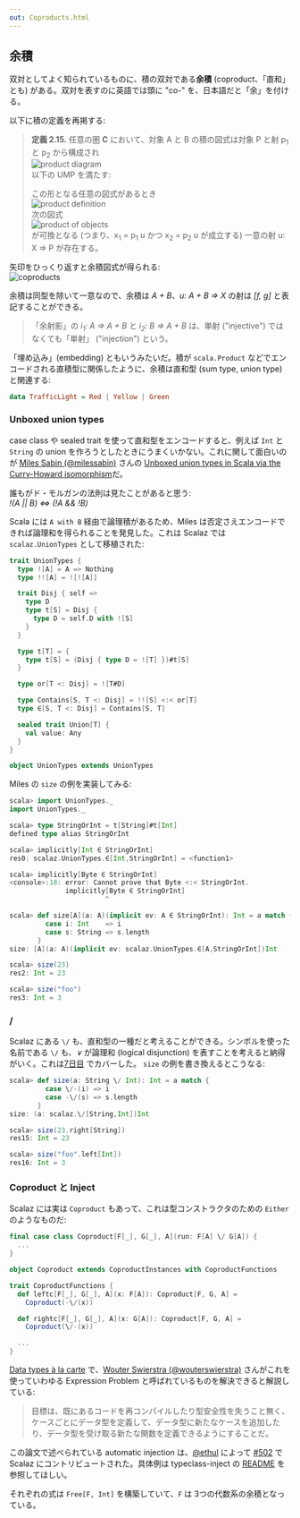 ```yaml
---
out: Coproducts.html
---
```


  [@milessabin]: https://twitter.com/milessabin
  [scala-union-types]: http://www.chuusai.com/2011/06/09/scala-union-types-curry-howard/
  [Either]: Either.html
  [alacarte]: http://www.staff.science.uu.nl/~swier004/Publications/DataTypesALaCarte.pdf
  [@wouterswierstra]: https://twitter.com/wouterswierstra
  [502]: https://github.com/scalaz/scalaz/pull/502
  [@ethul]: https://github.com/ethul
  [inject]: https://github.com/ethul/typeclass-inject/blob/3ad6070259ffcc9108a490a12281ce3a976d11c6/README.md

## 余積

双対としてよく知られているものに、積の双対である**余積** (coproduct、「直和」とも) がある。双対を表すのに英語では頭に "co-" を、日本語だと「余」を付ける。

以下に積の定義を再掲する:

> **定義 2.15.** 任意の圏 **C** において、対象 A と B の積の図式は対象 P と射 p<sub>1</sub> と p<sub>2</sub> から構成され<br>
> ![product diagram](../files/day20-g-product-diagram.png)<br>
> 以下の UMP を満たす:
>
> この形となる任意の図式があるとき<br>
> ![product definition](../files/day20-h-product-definition.png)<br>
> 次の図式<br>
> ![product of objects](../files/day20-d-product-of-objects.png)<br>
> が可換となる (つまり、x<sub>1</sub> = p<sub>1</sub> u かつ x<sub>2</sub> = p<sub>2</sub> u が成立する) 一意の射 u: X => P が存在する。

矢印をひっくり返すと余積図式が得られる:<br>
![coproducts](../files/day21-a-coproducts.png)

余積は同型を除いて一意なので、余積は *A + B*、*u: A + B => X* の射は *[f, g]* と表記することができる。

> 「余射影」の *i<sub>1</sub>: A => A + B* と *i<sub>2</sub>: B => A + B* は、単射 ("injective") ではなくても「単射」 ("injection") という。

「埋め込み」(embedding) ともいうみたいだ。積が `scala.Product` などでエンコードされる直積型に関係したように、余積は直和型 (sum type, union type) と関連する:

```haskell
data TrafficLight = Red | Yellow | Green
```

### Unboxed union types

case class や sealed trait を使って直和型をエンコードすると、例えば `Int` と `String` の union を作ろうとしたときにうまくいかない。これに関して面白いのが [Miles Sabin (@milessabin)][@milessabin] さんの [Unboxed union types in Scala via the Curry-Howard isomorphism][scala-union-types]だ。

誰もがド・モルガンの法則は見たことがあると思う:<br>
*!(A || B) <=> (!A && !B)*<br>

Scala には `A with B` 経由で論理積があるため、Miles は否定さえエンコードできれば論理和を得られることを発見した。これは Scalaz では `scalaz.UnionTypes` として移植された:

```scala
trait UnionTypes {
  type ![A] = A => Nothing
  type !![A] = ![![A]]

  trait Disj { self =>
    type D
    type t[S] = Disj {
      type D = self.D with ![S]
    }
  }

  type t[T] = {
    type t[S] = (Disj { type D = ![T] })#t[S]
  }

  type or[T <: Disj] = ![T#D]

  type Contains[S, T <: Disj] = !![S] <:< or[T]
  type ∈[S, T <: Disj] = Contains[S, T]

  sealed trait Union[T] {
    val value: Any
  }
}

object UnionTypes extends UnionTypes
```

Miles の `size` の例を実装してみる:

```scala
scala> import UnionTypes._
import UnionTypes._

scala> type StringOrInt = t[String]#t[Int]
defined type alias StringOrInt

scala> implicitly[Int ∈ StringOrInt]
res0: scalaz.UnionTypes.∈[Int,StringOrInt] = <function1>

scala> implicitly[Byte ∈ StringOrInt]
<console>:18: error: Cannot prove that Byte <:< StringOrInt.
              implicitly[Byte ∈ StringOrInt]
                        ^

scala> def size[A](a: A)(implicit ev: A ∈ StringOrInt): Int = a match {
         case i: Int    => i
         case s: String => s.length  
       }
size: [A](a: A)(implicit ev: scalaz.UnionTypes.∈[A,StringOrInt])Int

scala> size(23)
res2: Int = 23

scala> size("foo")
res3: Int = 3
```

### \/

Scalaz にある `\/` も、直和型の一種だと考えることができる。シンボルを使った名前である `\/` も、*∨* が論理和 (logical disjunction) を表すことを考えると納得がいく。これは[7日目][Either] でカバーした。 `size` の例を書き換えるとこうなる:

```scala
scala> def size(a: String \/ Int): Int = a match {
         case \/-(i) => i
         case -\/(s) => s.length  
       }
size: (a: scalaz.\/[String,Int])Int

scala> size(23.right[String])
res15: Int = 23

scala> size("foo".left[Int])
res16: Int = 3
```

### Coproduct と Inject

Scalaz には実は `Coproduct` もあって、これは型コンストラクタのための `Either` のようなものだ:

```scala
final case class Coproduct[F[_], G[_], A](run: F[A] \/ G[A]) {
  ...
}

object Coproduct extends CoproductInstances with CoproductFunctions

trait CoproductFunctions {
  def leftc[F[_], G[_], A](x: F[A]): Coproduct[F, G, A] =
    Coproduct(-\/(x))

  def rightc[F[_], G[_], A](x: G[A]): Coproduct[F, G, A] =
    Coproduct(\/-(x))

  ...
}
```

[Data types à la carte][alacarte] で、[Wouter Swierstra (@wouterswierstra)][@wouterswierstra] さんがこれを使っていわゆる Expression Problem と呼ばれているものを解決できると解説している:

> 目標は、既にあるコードを再コンパイルしたり型安全性を失うこと無く、ケースごとにデータ型を定義して、データ型に新たなケースを追加したり、データ型を受け取る新たな関数を定義できるようにすることだ。

この論文で述べられている automatic injection は、[@ethul][@ethul] によって [#502][502] で Scalaz にコントリビュートされた。具体例は typeclass-inject の [README][inject] を参照してほしい。

それぞれの式は `Free[F, Int]` を構築していて、`F` は 3つの代数系の余積となっている。

